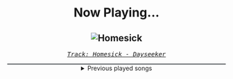 <div align="center"> 
<h1>Now Playing...</h1>

![Homesick](https://i.scdn.co/image/ab67616d00001e02386e4e938647ef307de72919)
--
_<samp><a href="https://open.spotify.com/track/0DejtyvzvoJFAlTRWrSThv">Track: Homesick - Dayseeker</a></samp>_

<div style="border: 1px #4B5054 solid"></div>
<details>
  <summary>
    Previous played songs
  </summary>
  <table>
    <thead>
      <tr>
        <th>
          Artist
        </th>
        <th>
          Song
        </th>
        <th>
          Link
        </th>
      </tr>
    </thead>
    <tbody>
      <tr><td>Dayseeker</td><td>Homesick</td><td><a href="https://open.spotify.com/track/0DejtyvzvoJFAlTRWrSThv">https://open.spotify.com/track/0DejtyvzvoJFAlTRWrSThv</a></td></tr><tr><td>Memphis May Fire</td><td>Paralyzed</td><td><a href="https://open.spotify.com/track/5dNqz2N6o1dIWWQKnN6TRE">https://open.spotify.com/track/5dNqz2N6o1dIWWQKnN6TRE</a></td></tr><tr><td>Motionless In White</td><td>Thoughts & Prayers</td><td><a href="https://open.spotify.com/track/0y0v0SDevDcGW5rsDElup3">https://open.spotify.com/track/0y0v0SDevDcGW5rsDElup3</a></td></tr><tr><td>Crown The Empire</td><td>BLURRY (out of place)</td><td><a href="https://open.spotify.com/track/5Zls4RuRbomkrthG1p18Tc">https://open.spotify.com/track/5Zls4RuRbomkrthG1p18Tc</a></td></tr><tr><td>Motionless In White</td><td>Scoring The End Of The World (feat. Mick Gordon)</td><td><a href="https://open.spotify.com/track/0Tkgl0sQyr6QO0IGmS8aa5">https://open.spotify.com/track/0Tkgl0sQyr6QO0IGmS8aa5</a></td></tr><tr><td>We Came As Romans</td><td>bad luck</td><td><a href="https://open.spotify.com/track/3VLgM0cCgjzCfe3ioyRvFF">https://open.spotify.com/track/3VLgM0cCgjzCfe3ioyRvFF</a></td></tr><tr><td>Sleep Theory</td><td>Fallout</td><td><a href="https://open.spotify.com/track/3M3oltaiY0Hfl7F7IRhPSA">https://open.spotify.com/track/3M3oltaiY0Hfl7F7IRhPSA</a></td></tr><tr><td>We Came As Romans</td><td>no rest for the dreamer</td><td><a href="https://open.spotify.com/track/0qCdxP1pLL3a5qdOBTasDT">https://open.spotify.com/track/0qCdxP1pLL3a5qdOBTasDT</a></td></tr><tr><td>Archers</td><td>Perfect Strangers</td><td><a href="https://open.spotify.com/track/1UUIQlzikG5RI9J93lNjCS">https://open.spotify.com/track/1UUIQlzikG5RI9J93lNjCS</a></td></tr><tr><td>Motionless In White</td><td>Necessary Evil (feat. Jonathan Davis)</td><td><a href="https://open.spotify.com/track/6Rt9GlwZEDU0V3vhXrUNqJ">https://open.spotify.com/track/6Rt9GlwZEDU0V3vhXrUNqJ</a></td></tr><tr><td>Imminence</td><td>Lighthouse</td><td><a href="https://open.spotify.com/track/5u4nl3NCpxpAC5AshecjbV">https://open.spotify.com/track/5u4nl3NCpxpAC5AshecjbV</a></td></tr><tr><td>No Resolve</td><td>Bye Bye Bye</td><td><a href="https://open.spotify.com/track/2RdPXHHybIcO8VdIy38WMo">https://open.spotify.com/track/2RdPXHHybIcO8VdIy38WMo</a></td></tr><tr><td>Bury Tomorrow</td><td>Waiting</td><td><a href="https://open.spotify.com/track/5K3P01EYu2OsJ2WOujPaMl">https://open.spotify.com/track/5K3P01EYu2OsJ2WOujPaMl</a></td></tr><tr><td>Bad Omens</td><td>bad decisions</td><td><a href="https://open.spotify.com/track/6nbLpQF1os2DiEW8PDSK1e">https://open.spotify.com/track/6nbLpQF1os2DiEW8PDSK1e</a></td></tr><tr><td>The Narrator</td><td>Purgatory</td><td><a href="https://open.spotify.com/track/4yzB0Splm07fiEy9DA0PTI">https://open.spotify.com/track/4yzB0Splm07fiEy9DA0PTI</a></td></tr><tr><td>Siamese</td><td>Chemistry</td><td><a href="https://open.spotify.com/track/25KiribVBkk4wGgl4BLs6K">https://open.spotify.com/track/25KiribVBkk4wGgl4BLs6K</a></td></tr><tr><td>Imminence</td><td>Desolation</td><td><a href="https://open.spotify.com/track/3ZD0qLiUdLVn1eWDfDhaq2">https://open.spotify.com/track/3ZD0qLiUdLVn1eWDfDhaq2</a></td></tr><tr><td>Bad Omens</td><td>THE DEATH OF PEACE OF MIND</td><td><a href="https://open.spotify.com/track/6tRneEcItwpSxBtqgem5Dr">https://open.spotify.com/track/6tRneEcItwpSxBtqgem5Dr</a></td></tr><tr><td>Bad Omens</td><td>What It Cost</td><td><a href="https://open.spotify.com/track/0XL8gRZn7tUoYgq9nLZhjU">https://open.spotify.com/track/0XL8gRZn7tUoYgq9nLZhjU</a></td></tr><tr><td>Tetrarch</td><td>The Only Thing I've Got</td><td><a href="https://open.spotify.com/track/2ZlWWh8OMxlhLanJG2na5E">https://open.spotify.com/track/2ZlWWh8OMxlhLanJG2na5E</a></td></tr>
    </tbody>
  </table>
</details>

</div>
